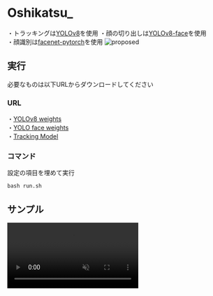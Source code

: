 # Oshikatsu_
・トラッキングは[YOLOv8](https://github.com/ultralytics/ultralytics)を使用 
・顔の切り出しは[YOLOv8-face](https://github.com/akanametov/yolo-face)を使用  
・顔識別は[facenet-pytorch](https://github.com/timesler/facenet-pytorch)を使用
![proposed](https://github.com/user-attachments/assets/f9139ddf-8f7a-4ba1-8de4-4f1518be09fc)

## 実行
必要なものは以下URLからダウンロードしてください
### URL
・[YOLOv8 weights](https://github.com/ultralytics/ultralytics)  
・[YOLO face weights](https://github.com/akanametov/yolo-face)  
・[Tracking Model](https://github.com/ultralytics/ultralytics/tree/main/ultralytics/cfg/trackers)
### コマンド
設定の項目を埋めて実行
```
bash run.sh
```


## サンプル
<div><video controls src="https://github.com/user-attachments/assets/b979c8d6-d863-4f08-a82a-c2f4fc81e27a" muted="false"></video></div>
